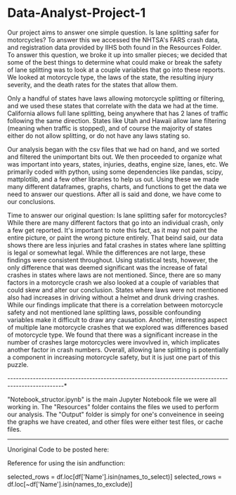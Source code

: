 # Data-Analyst-Project-1
Our project aims to answer one simple question. Is lane splitting safer for motorcycles? To answer this we accessed the NHTSA's FARS crash data, and registration data provided by IIHS both found in the Resources Folder. To answer this question, we broke it up into smaller pieces; we decided that some of the best things to determine what could make or break the safety of lane splitting was to look at a couple variables that go into these reports. We looked at motorcycle type, the laws of the state, the resulting injury severity, and the death rates for the states that allow them.

Only a handful of states have laws allowing motorcycle splitting or filtering, and we used these states that correlate with the data we had at the time. California allows full lane splitting, being anywhere that has 2 lanes of traffic following the same direction. States like Utah and Hawaii allow lane filtering (meaning when traffic is stopped), and of course the majority of states either do not allow splitting, or do not have any laws stating so.

Our analysis began with the csv files that we had on hand, and we sorted and filtered the unimportant bits out. We then proceeded to organize what was important into years, states, injuries, deaths, engine size, lanes, etc. We primarily coded with python, using some dependencies like pandas, scipy, mattplotlib, and a few other libraries to help us out. Using these we made many different dataframes, graphs, charts, and functions to get the data we need to answer our questions. After all is said and done, we have come to our conclusions.

Time to answer our original question: Is lane splitting safer for motorcycles? While there are many different factors that go into an individual crash, only a few get reported. It's important to note this fact, as it may not paint the entire picture, or paint the wrong picture entirely. That beind said, our data shows there are less injuries and fatal crashes in states where lane splitting is legal or somewhat legal. While the differences are not large, these findings were consistent throughout. Using statistical tests, however, the only difference that was deemed significant was the increase of fatal crashes in states where laws are not mentioned. Since, there are so many factors in a motorcycle crash we also looked at a couple of variables that could skew and alter our conclusion. States where laws were not mentioned also had increases in driving without a helmet and drunk driving crashes. While our findings implicate that there is a correlation between  motorcycle safety and not mentioned lane splitting laws, possible confounding variables make it difficult to draw any causation. Another, interesting aspect of multiple lane motorcycle crashes that we explored was differences based of motorcycle type. We found that there was a significant increase in the number of crashes large motorcycles were invovlved in, which implicates another factor in crash numbers. Overall, allowing lane splitting is potentially a component in increasing motorcycle safety, but it is just one part of this puzzle.

--------------------------------------------------------------------------------------------------*

"Notebook_structor.ipynb" is the main Jupyter Notebook file we were all working in. The "Resources" folder contains the files we used to perform our analysis. The "Output" folder is simply for one's conveinence in seeing the graphs we have created, and other files were either test files, or cache files.

------------------------------------------------------------------------------------------------

Unoriginal Code to be posted here:

  Reference for using the isin andfunction:

  selected_rows = df.loc[df['Name'].isin(names_to_select)]
  selected_rows = df.loc[~df['Name'].isin(names_to_exclude)]

